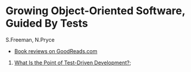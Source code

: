 # Growing Object-Oriented Software, Guided By Tests

S.Freeman, N.Pryce

- [Book reviews on GoodReads.com](https://www.goodreads.com/book/show/4268826-growing-object-oriented-software-guided-by-tests)

1. [What Is the Point of Test-Driven Development?](01_point_of_tdd.md);
